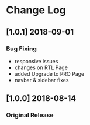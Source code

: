 # Change Log

## [1.0.1] 2018-09-01
### Bug Fixing
  - responsive issues
  - changes on RTL Page
  - added Upgrade to PRO Page
  - navbar & sidebar fixes

## [1.0.0] 2018-08-14
### Original Release
